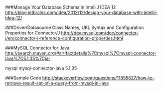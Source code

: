 ###Manage Your Database Schema in IntelliJ IDEA 12
http://blog.jetbrains.com/idea/2012/12/design-your-database-with-intellij-idea-12/

###Driver/Datasource Class Names, URL Syntax and Configuration Properties for Connector/J
http://dev.mysql.com/doc/connector-j/en/connector-j-reference-configuration-properties.html

###MySQL Connector for Java
http://search.maven.org/#artifactdetails%7Cmysql%7Cmysql-connector-java%7C5.1.35%7Cjar

<dependency>
    <groupId>mysql</groupId>
    <artifactId>mysql-connector-java</artifactId>
    <version>5.1.35</version>
</dependency>

###Sample Code
http://stackoverflow.com/questions/11855627/how-to-retrieve-result-set-of-a-query-from-mysql-in-java
